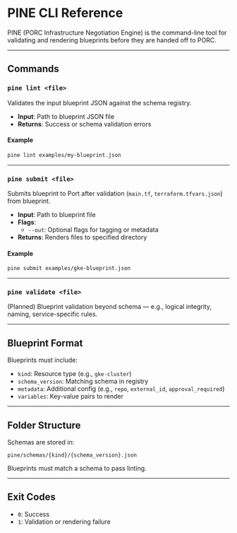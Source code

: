 # PINE CLI Reference

PINE (PORC Infrastructure Negotiation Engine) is the command-line tool for validating and rendering blueprints before they are handed off to PORC.

---

## Commands

### `pine lint <file>`
Validates the input blueprint JSON against the schema registry.

- **Input**: Path to blueprint JSON file
- **Returns**: Success or schema validation errors

#### Example
```bash
pine lint examples/my-blueprint.json
```

---

### `pine submit <file>`
Submits blueprint to Port after validation (`main.tf`, `terraform.tfvars.json`) from blueprint.

- **Input**: Path to blueprint file
- **Flags**:
  - `--out`: Optional flags for tagging or metadata
- **Returns**: Renders files to specified directory

#### Example
```bash
pine submit examples/gke-blueprint.json
```

---

### `pine validate <file>`
(Planned) Blueprint validation beyond schema — e.g., logical integrity, naming, service-specific rules.

---

## Blueprint Format

Blueprints must include:
- `kind`: Resource type (e.g., `gke-cluster`)
- `schema_version`: Matching schema in registry
- `metadata`: Additional config (e.g., `repo`, `external_id`, `approval_required`)
- `variables`: Key-value pairs to render

---

## Folder Structure

Schemas are stored in:

```
pine/schemas/{kind}/{schema_version}.json
```

Blueprints must match a schema to pass linting.

---

## Exit Codes

- `0`: Success
- `1`: Validation or rendering failure